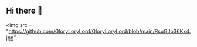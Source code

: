 ## Hi there 👋

<img src = "https://github.com/GloryLoryLord/GloryLoryLord/blob/main/RsuGJo36Kx4.jpg"
